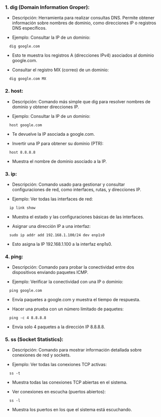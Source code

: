 ### 1. dig (Domain Information Groper):

- Descripción: Herramienta para realizar consultas DNS. Permite obtener información sobre nombres de dominio, como direcciones IP o registros DNS específicos.

- Ejemplo:
Consultar la IP de un dominio:
```
  dig google.com
```
- Esto te muestra los registros A (direcciones IPv4) asociados al dominio google.com.

- Consultar el registro MX (correo) de un dominio:
```
  dig google.com MX
```

### 2. host:

- Descripción: Comando más simple que dig para resolver nombres de dominio y obtener direcciones IP.

- Ejemplo: Consultar la IP de un dominio:

```
  host google.com
```

- Te devuelve la IP asociada a google.com.

- Invertir una IP para obtener su dominio (PTR):

```
  host 8.8.8.8
```

- Muestra el nombre de dominio asociado a la IP.

### 3. ip:

- Descripción: Comando usado para gestionar y consultar configuraciones de red, como interfaces, rutas, y direcciones IP.

- Ejemplo: Ver todas las interfaces de red:

```
  ip link show
```

- Muestra el estado y las configuraciones básicas de las interfaces.

- Asignar una dirección IP a una interfaz:

```
  sudo ip addr add 192.168.1.100/24 dev enp1s0
```

- Esto asigna la IP 192.168.1.100 a la interfaz enp1s0.

### 4. ping:

- Descripción: Comando para probar la conectividad entre dos dispositivos enviando paquetes ICMP.

- Ejemplo:
Verificar la conectividad con una IP o dominio:
```
  ping google.com
```

- Envía paquetes a google.com y muestra el tiempo de respuesta.

- Hacer una prueba con un número limitado de paquetes:

```
  ping -c 4 8.8.8.8
```

- Envia solo 4 paquetes a la dirección IP 8.8.8.8.

### 5. ss (Socket Statistics):

- Descripción: Comando para mostrar información detallada sobre conexiones de red y sockets.

- Ejemplo:
Ver todas las conexiones TCP activas:
```
  ss -t
```

- Muestra todas las conexiones TCP abiertas en el sistema.

- Ver conexiones en escucha (puertos abiertos):
```
  ss -l
```

- Muestra los puertos en los que el sistema está escuchando.